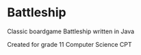 # Battleship
Classic boardgame Battleship written in Java

Created for grade 11 Computer Science CPT
